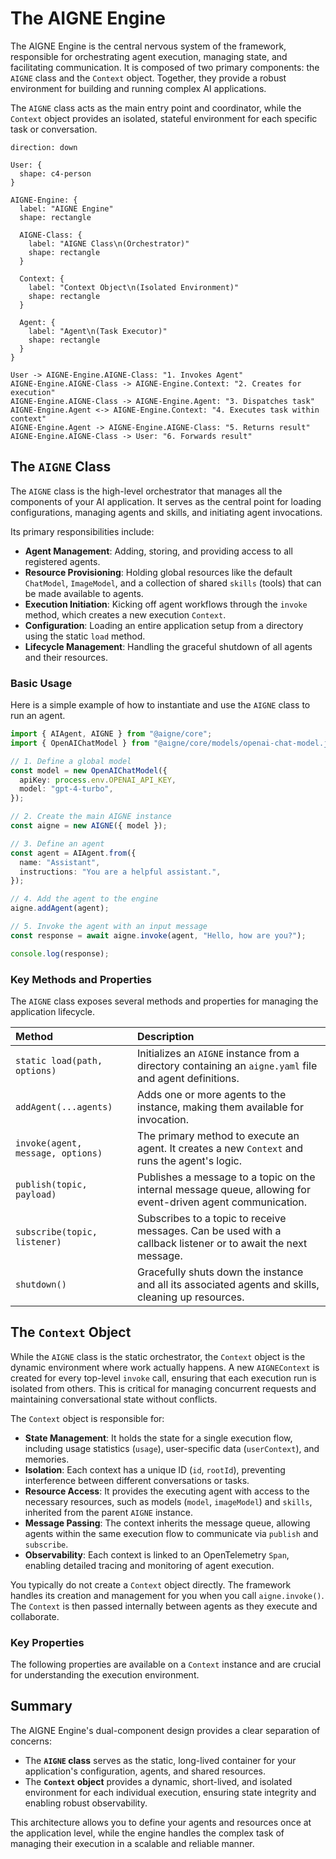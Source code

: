 # The AIGNE Engine

The AIGNE Engine is the central nervous system of the framework, responsible for orchestrating agent execution, managing state, and facilitating communication. It is composed of two primary components: the `AIGNE` class and the `Context` object. Together, they provide a robust environment for building and running complex AI applications.

The `AIGNE` class acts as the main entry point and coordinator, while the `Context` object provides an isolated, stateful environment for each specific task or conversation.

```d2
direction: down

User: {
  shape: c4-person
}

AIGNE-Engine: {
  label: "AIGNE Engine"
  shape: rectangle

  AIGNE-Class: {
    label: "AIGNE Class\n(Orchestrator)"
    shape: rectangle
  }

  Context: {
    label: "Context Object\n(Isolated Environment)"
    shape: rectangle
  }

  Agent: {
    label: "Agent\n(Task Executor)"
    shape: rectangle
  }
}

User -> AIGNE-Engine.AIGNE-Class: "1. Invokes Agent"
AIGNE-Engine.AIGNE-Class -> AIGNE-Engine.Context: "2. Creates for execution"
AIGNE-Engine.AIGNE-Class -> AIGNE-Engine.Agent: "3. Dispatches task"
AIGNE-Engine.Agent <-> AIGNE-Engine.Context: "4. Executes task within context"
AIGNE-Engine.Agent -> AIGNE-Engine.AIGNE-Class: "5. Returns result"
AIGNE-Engine.AIGNE-Class -> User: "6. Forwards result"
```

## The `AIGNE` Class

The `AIGNE` class is the high-level orchestrator that manages all the components of your AI application. It serves as the central point for loading configurations, managing agents and skills, and initiating agent invocations.

Its primary responsibilities include:
*   **Agent Management**: Adding, storing, and providing access to all registered agents.
*   **Resource Provisioning**: Holding global resources like the default `ChatModel`, `ImageModel`, and a collection of shared `skills` (tools) that can be made available to agents.
*   **Execution Initiation**: Kicking off agent workflows through the `invoke` method, which creates a new execution `Context`.
*   **Configuration**: Loading an entire application setup from a directory using the static `load` method.
*   **Lifecycle Management**: Handling the graceful shutdown of all agents and their resources.

### Basic Usage

Here is a simple example of how to instantiate and use the `AIGNE` class to run an agent.

```typescript AIGNE Engine Example icon=logos:typescript
import { AIAgent, AIGNE } from "@aigne/core";
import { OpenAIChatModel } from "@aigne/core/models/openai-chat-model.js";

// 1. Define a global model
const model = new OpenAIChatModel({
  apiKey: process.env.OPENAI_API_KEY,
  model: "gpt-4-turbo",
});

// 2. Create the main AIGNE instance
const aigne = new AIGNE({ model });

// 3. Define an agent
const agent = AIAgent.from({
  name: "Assistant",
  instructions: "You are a helpful assistant.",
});

// 4. Add the agent to the engine
aigne.addAgent(agent);

// 5. Invoke the agent with an input message
const response = await aigne.invoke(agent, "Hello, how are you?");

console.log(response);
```

### Key Methods and Properties

The `AIGNE` class exposes several methods and properties for managing the application lifecycle.

<x-field-group>
  <x-field data-name="agents" data-type="Agent[]" data-desc="A collection of the primary agents managed by the instance."></x-field>
  <x-field data-name="skills" data-type="Agent[]" data-desc="A collection of skill agents (tools) available to the instance."></x-field>
  <x-field data-name="model" data-type="ChatModel" data-desc="The default global chat model used by agents that do not have one specified."></x-field>
  <x-field data-name="imageModel" data-type="ImageModel" data-desc="The default global image model for image generation tasks."></x-field>
  <x-field data-name="limits" data-type="ContextLimits" data-desc="Global usage limits, such as timeouts or max tokens, applied to execution contexts."></x-field>
</x-field-group>

| Method | Description |
| :--- | :--- |
| `static load(path, options)` | Initializes an `AIGNE` instance from a directory containing an `aigne.yaml` file and agent definitions. |
| `addAgent(...agents)` | Adds one or more agents to the instance, making them available for invocation. |
| `invoke(agent, message, options)` | The primary method to execute an agent. It creates a new `Context` and runs the agent's logic. |
| `publish(topic, payload)` | Publishes a message to a topic on the internal message queue, allowing for event-driven agent communication. |
| `subscribe(topic, listener)` | Subscribes to a topic to receive messages. Can be used with a callback listener or to await the next message. |
| `shutdown()` | Gracefully shuts down the instance and all its associated agents and skills, cleaning up resources. |

## The `Context` Object

While the `AIGNE` class is the static orchestrator, the `Context` object is the dynamic environment where work actually happens. A new `AIGNEContext` is created for every top-level `invoke` call, ensuring that each execution run is isolated from others. This is critical for managing concurrent requests and maintaining conversational state without conflicts.

The `Context` object is responsible for:

*   **State Management**: It holds the state for a single execution flow, including usage statistics (`usage`), user-specific data (`userContext`), and memories.
*   **Isolation**: Each context has a unique ID (`id`, `rootId`), preventing interference between different conversations or tasks.
*   **Resource Access**: It provides the executing agent with access to the necessary resources, such as models (`model`, `imageModel`) and `skills`, inherited from the parent `AIGNE` instance.
*   **Message Passing**: The context inherits the message queue, allowing agents within the same execution flow to communicate via `publish` and `subscribe`.
*   **Observability**: Each context is linked to an OpenTelemetry `Span`, enabling detailed tracing and monitoring of agent execution.

You typically do not create a `Context` object directly. The framework handles its creation and management for you when you call `aigne.invoke()`. The `Context` is then passed internally between agents as they execute and collaborate.

### Key Properties

The following properties are available on a `Context` instance and are crucial for understanding the execution environment.

<x-field-group>
    <x-field data-name="id" data-type="string" data-desc="A unique identifier for the current context span."></x-field>
    <x-field data-name="rootId" data-type="string" data-desc="The identifier for the root context in a chain of invocations, equivalent to the trace ID."></x-field>
    <x-field data-name="parentId" data-type="string" data-desc="The ID of the parent context, if this is a child context."></x-field>
    <x-field data-name="usage" data-type="ContextUsage" data-desc="An object tracking resource consumption for the current context, such as token counts and duration."></x-field>
    <x-field data-name="userContext" data-type="object" data-desc="A flexible object for passing user-specific data (e.g., userId, sessionId) through the execution flow."></x-field>
    <x-field data-name="memories" data-type="Memory[]" data-desc="A collection of memories available to the agent during this execution."></x-field>
    <x-field data-name="span" data-type="Span" data-desc="The OpenTelemetry span for tracing and observability."></x-field>
</x-field-group>

## Summary

The AIGNE Engine's dual-component design provides a clear separation of concerns:

-   The **`AIGNE` class** serves as the static, long-lived container for your application's configuration, agents, and shared resources.
-   The **`Context` object** provides a dynamic, short-lived, and isolated environment for each individual execution, ensuring state integrity and enabling robust observability.

This architecture allows you to define your agents and resources once at the application level, while the engine handles the complex task of managing their execution in a scalable and reliable manner.
